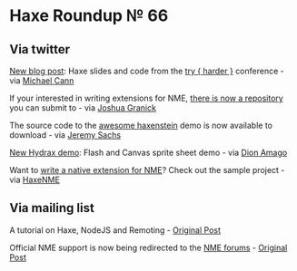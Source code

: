 [_template]: ../templates/roundup.html
# Haxe Roundup № 66

## Via twitter
[New blog post][link 1]: Haxe slides and code from the [try { harder }][link 2] conference - via [Michael Cann][link 3]

If your interested in writing extensions for NME, [there is now a repository][link 4] you can submit to - via [Joshua Granick][link 5]

The source code to the [awesome haxenstein][link 6] demo is now available to download - via [Jeremy Sachs][link 7]

[New Hydrax demo][link 8]: Flash and Canvas sprite sheet demo - via [Dion Amago][link 9]

Want to [write a native extension for NME][link 10]? Check out the sample project - via [HaxeNME][link 11]

## Via mailing list
A tutorial on Haxe, NodeJS and Remoting - [Original Post][link 12]

Official NME support is now being redirected to the [NME forums][link 13] - [Original Post][link 14]

[link 1]: http://mikecann.co.uk/programming/try-harder-my-haxe-slides-and-code/ "try { harder } - haxe slides and code"
[link 2]: http://www.tryharder.org.uk/ "try harder conference"
[link 3]: http://www.twitter.com/#!/mikeysee "@mikeysee"
[link 4]: http://code.google.com/p/nme-extensions/ "NME Extensions"
[link 5]: http://www.twitter.com/#!/singmajesty "@singmajesty"
[link 6]: http://rezmason.net/haxenstein/ "haxenstein demo"
[link 7]: http://www.twitter.com/#!/rezmason "@rezmason"
[link 8]: http://dionamago.net/?p=512 "New Hydrax demo: Flash and Canvas sprite sheet demo"
[link 9]: http://www.twitter.com/#!/dionamago "@dionamago"
[link 10]: http://www.joshuagranick.com/blog/2011/10/03/sample-native-extension-for-nme/ "Want to write a native extension for NME?"
[link 11]: http://www.twitter.com/#!/haxenme "@haxenme"
[link 12]: http://haxe.1354130.n2.nabble.com/haxe-node-js-and-remoting-td6874310.html "Haxe, NodeJS and Remoting"
[link 13]: http://www.haxenme.org/forums/ "NME Forums"
[link 14]: http://haxe.1354130.n2.nabble.com/NME-Where-are-my-assets-or-how-can-I-easily-get-the-path-to-my-assets-directory-td6868554.html#a6871667 "Official NME support is being redirected to the NME forums"

